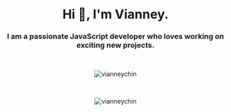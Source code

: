 <h1 align="center">Hi 👋, I'm Vianney.</h1>
<h3 align="center">I am a passionate JavaScript developer who loves working on exciting new projects.</h3>

<br>

<p align="center">
  <img align="center" src="https://github-readme-stats.vercel.app/api?username=vianneychin&show_icons=true&theme=graywhite&count_private=true" alt="vianneychin" />
</p>
<br>
<p align="center">
  <img align="center" src=https://github-readme-streak-stats.herokuapp.com/?user=vianneychin&theme=graywhite&count_private=true" alt="vianneychin" />
</p>
